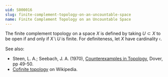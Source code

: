 ```yaml
---
uid: S000016
slug: finite-complement-topology-on-an-uncountable-space
name: Finite Complement Topology on an Uncountable Space
---
```

The finite complement topology on a space $X$ is defined by taking $U \subset X$ to be open if and only if $X \setminus U$ is finite. For definiteness, let $X$ have cardinality $\mathfrak{c}$.

See also:

* Steen, L. A.; Seebach, J. A. (1970), [Counterexamples in Topology](http://books.google.com/books/about/Counterexamples_in_Topology.html?id=DkEuGkOtSrUC), Dover, pp 49-50.
* [Cofinite topology](http://en.wikipedia.org/wiki/Finite_complement_topology#Cofinite_topology) on Wikipedia.

